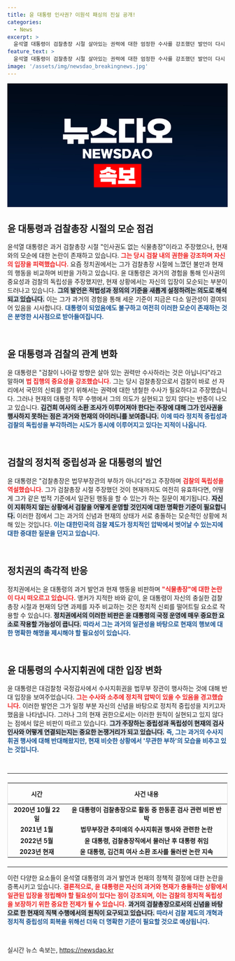 ```yaml
---
title: 윤 대통령 인사권? 이원석 패싱의 진실 공개!
categories:
  - News
excerpt: >
  윤석열 대통령이 검찰총장 시절 살아있는 권력에 대한 엄정한 수사를 강조했던 발언이 다시 조명되고 있다. 4년 전 식물총장으로 지목되었던 그가 현재 권력을 쥐고 있으면서도 같은 문제를 반복하고 있다는 비판이 일고 있다.
feature_text: >
  윤석열 대통령이 검찰총장 시절 살아있는 권력에 대한 엄정한 수사를 강조했던 발언이 다시 조명되고 있다. 4년 전 식물총장으로 지목되었던 그가 현재 권력을 쥐고 있으면서도 같은 문제를 반복하고 있다는 비판이 일고 있다.
image: '/assets/img/newsdao_breakingnews.jpg'
---
```


<p><img src="/assets/img/newsdao_breakingnews.jpg" alt="firstkoreanews 속보" /></p>

<h2 data-ke-size="size26">윤 대통령과 검찰총장 시절의 모순 점검</h2>

<p data-ke-size="size16">윤석열 대통령은 과거 검찰총장 시절 "인사권도 없는 식물총장"이라고 주장했으나, 현재와의 모순에 대한 논란이 존재하고 있습니다. <b><span style="color: #ee2323;">그는 당시 검찰 내의 권한을 강조하며 자신의 입장을 피력했습니다.</span></b> 요즘 정치권에서는 그가 검찰총장 시절에 느꼈던 불만과 현재의 행동을 비교하며 비판을 가하고 있습니다. 윤 대통령은 과거의 경험을 통해 인사권의 중요성과 검찰의 독립성을 주장했지만, 현재 상황에서는 자신의 입장이 모순되는 부분이 드러나고 있습니다. <b><span style="background-color: #21538527;">그의 발언은 적법성과 정의의 기준을 새롭게 설정하려는 의도로 해석되고 있습니다.</span></b> 이는 그가 과거의 경험을 통해 세운 기준이 지금은 다소 일관성이 결여되어 있음을 시사합니다. <b><span style="color: #1a5490;">대통령이 되었음에도 불구하고 여전히 이러한 모순이 존재하는 것은 분명한 시사점으로 받아들여집니다.</span></b></p>

<p data-ke-size="size16">&nbsp;</p>

<h2 data-ke-size="size26">윤 대통령과 검찰의 관계 변화</h2>

<p data-ke-size="size16">윤 대통령은 "검찰이 나아갈 방향은 살아 있는 권력만 수사하라는 것은 아닙니다"라고 말하며 <b><span style="color: #ee2323;">법 집행의 중요성을 강조했습니다.</span></b> 그는 당시 검찰총장으로서 검찰이 바로 선 자리에서 국민의 신뢰를 얻기 위해서는 권력에 대한 냉철한 수사가 필요하다고 주장했습니다. 그러나 현재의 대통령 직무 수행에서 그의 의도가 실현되고 있지 않다는 반증이 나오고 있습니다. <b><span style="background-color: #21538527;">김건희 여사의 소환 조사가 이루어져야 한다는 주장에 대해 그가 인사권을 행사하지 못하는 점은 과거와 현재의 아이러니를 보여줍니다.</span></b> <b><span style="color: #1a5490;">이에 따라 정치적 중립성과 검찰의 독립성을 부각하려는 시도가 동시에 이루어지고 있다는 지적이 나옵니다.</span></b></p>

<p data-ke-size="size16">&nbsp;</p>

<h2 data-ke-size="size26">검찰의 정치적 중립성과 윤 대통령의 발언</h2>

<p data-ke-size="size16">윤 대통령은 "검찰총장은 법무부장관의 부하가 아니다"라고 주장하며 <b><span style="color: #ee2323;">검찰의 독립성을 역설했습니다.</span></b> 그가 검찰총장 시절 주장했던 것이 현재까지도 여전히 유효하다면, 어떻게 그가 같은 법적 기준에서 일관된 행동을 할 수 있는가 하는 질문이 제기됩니다. <b><span style="background-color: #21538527;">자신이 지휘하지 않는 상황에서 검찰을 어떻게 운영할 것인지에 대한 명확한 기준이 필요합니다.</span></b> 이러한 점에서 그는 과거의 신념과 현재의 상태가 서로 충돌하는 모순적인 상황에 처해 있는 것입니다. <b><span style="color: #1a5490;">이는 대한민국의 검찰 제도가 정치적인 압박에서 벗어날 수 있는지에 대한 중대한 질문을 던지고 있습니다.</span></b></p>

<p data-ke-size="size16">&nbsp;</p>

<h2 data-ke-size="size26">정치권의 촉각적 반응</h2>

<p data-ke-size="size16">정치권에서는 윤 대통령의 과거 발언과 현재 행동을 비판하며 <b><span style="color: #ee2323;">"식물총장"에 대한 논란이 다시 떠오르고 있습니다.</span></b> 앵커가 지적한 바와 같이, 윤 대통령이 자신의 충실한 검찰총장 시절과 현재의 당면 과제를 자주 비교하는 것은 정치적 신뢰를 떨어트릴 요소로 작용할 수 있습니다. <b><span style="background-color: #21538527;">정치권에서의 이러한 비판은 윤 대통령의 국정 운영에 매우 중요한 요소로 작용할 가능성이 큽니다.</span></b> <b><span style="color: #1a5490;">따라서 그는 과거의 일관성을 바탕으로 현재의 행보에 대한 명확한 해명을 제시해야 할 필요성이 있습니다.</span></b></p>

<p data-ke-size="size16">&nbsp;</p>

<h2 data-ke-size="size26">윤 대통령의 수사지휘권에 대한 입장 변화</h2>

<p data-ke-size="size16">윤 대통령은 대검찰청 국정감사에서 수사지휘권을 법무부 장관이 행사하는 것에 대해 반대 입장을 보여주었습니다. <b><span style="color: #ee2323;">그는 수사와 소추에 정치적 압박이 있을 수 있음을 경고했습니다.</span></b> 이러한 발언은 그가 일정 부분 자신의 신념을 바탕으로 정치적 중립성을 지키고자 했음을 나타냅니다. 그러나 그의 현재 권한으로서는 이러한 원칙이 실현되고 있지 않다는 점에서 많은 비판이 따르고 있습니다. <b><span style="background-color: #21538527;">그가 주장하는 중립성과 독립성이 현재의 검사 인사와 어떻게 연결되는지는 중요한 논쟁거리가 되고 있습니다.</span></b> <b><span style="color: #1a5490;">즉, 그는 과거의 수사지휘권 행사에 대해 반대해왔지만, 현재 비슷한 상황에서 '무관한 부하'의 모습을 비추고 있는 것입니다.</span></b></p>

<p data-ke-size="size16">&nbsp;</p>

<hr>

<table style="border-collapse: collapse; margin-top: 20px; margin-bottom: 20px; width: 100%; border: 1px solid #ddd;">
    <thead>
        <tr>
            <th style="text-align: center; height: 40px;">시간</th>
            <th style="text-align: center; height: 40px;">사건 내용</th>
        </tr>
    </thead>
    <tbody>
        <tr>
            <td style="text-align: center; height: 17px;"><b>2020년 10월 22일</b></td>
            <td style="text-align: center; height: 17px;"><b>윤 대통령이 검찰총장으로 활동 중 한동훈 검사 관련 비판 반박</b></td>
        </tr>
        <tr>
            <td style="text-align: center; height: 17px;"><b>2021년 1월</b></td>
            <td style="text-align: center; height: 17px;"><b>법무부장관 추미애의 수사지휘권 행사와 관련한 논란 </b></td>
        </tr>
        <tr>
            <td style="text-align: center; height: 17px;"><b>2022년 5월</b></td>
            <td style="text-align: center; height: 17px;"><b>윤 대통령, 검찰총장직에서 물러난 후 대통령 취임</b></td>
        </tr>
        <tr>
            <td style="text-align: center; height: 17px;"><b>2023년 현재</b></td>
            <td style="text-align: center; height: 17px;"><b>윤 대통령, 김건희 여사 소환 조사를 둘러싼 논란 지속</b></td>
        </tr>
    </tbody>
</table>

<hr>

<p data-ke-size="size16">이런 다양한 요소들이 윤석열 대통령의 과거 발언과 현재의 정책적 결정에 대한 논란을 증폭시키고 있습니다. <b><span style="color: #ee2323;">결론적으로, 윤 대통령은 자신의 과거와 현재가 충돌하는 상황에서 일관된 입장을 정립해야 할 필요성이 있다는 점이 강조되며, 이는 검찰의 정치적 독립성을 보장하기 위한 중요한 전제가 될 수 있습니다.</span></b> <b><span style="background-color: #21538527;">과거의 검찰총장으로서의 신념을 바탕으로 한 현재의 직책 수행에서의 원칙이 요구되고 있습니다.</span></b> <b><span style="color: #1a5490;">따라서 검찰 제도의 개혁과 정치적 중립성의 회복을 위해선 더욱 더 명확한 기준이 필요할 것으로 예상됩니다.</span></b></p>

<p data-ke-size="size16">&nbsp;</p>
실시간 뉴스 속보는, <a href="https://newsdao.kr" rel="dofollow">https://newsdao.kr</a>


